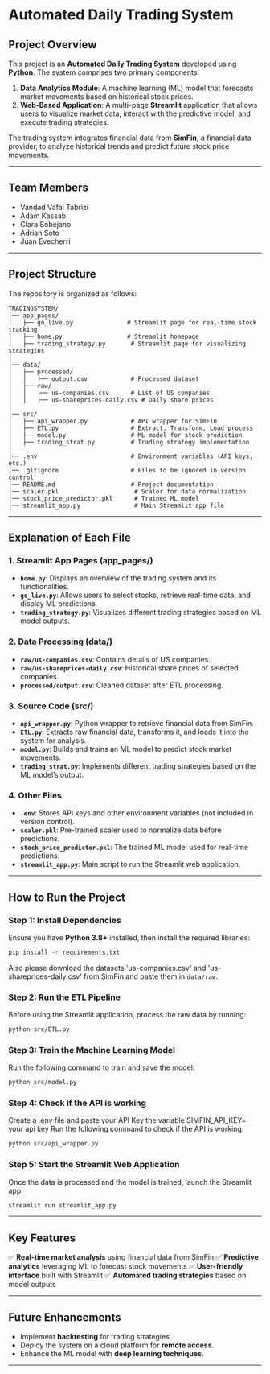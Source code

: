 # Automated Daily Trading System

## Project Overview
This project is an **Automated Daily Trading System** developed using **Python**. The system comprises two primary components:

1. **Data Analytics Module**: A machine learning (ML) model that forecasts market movements based on historical stock prices.
2. **Web-Based Application**: A multi-page **Streamlit** application that allows users to visualize market data, interact with the predictive model, and execute trading strategies.

The trading system integrates financial data from **SimFin**, a financial data provider, to analyze historical trends and predict future stock price movements.

---

## Team Members
- Vandad Vafai Tabrizi
- Adam Kassab
- Clara Sobejano
- Adrian Soto
- Juan Evecherri

---

## Project Structure
The repository is organized as follows:

```
TRADINGSYSTEM/
│── app_pages/
│   ├── go_live.py               # Streamlit page for real-time stock tracking
│   ├── home.py                  # Streamlit homepage
│   ├── trading_strategy.py       # Streamlit page for visualizing strategies
│
│── data/
│   ├── processed/
│   │   ├── output.csv            # Processed dataset
│   ├── raw/
│   │   ├── us-companies.csv      # List of US companies
│   │   ├── us-shareprices-daily.csv # Daily share prices
│
│── src/
│   ├── api_wrapper.py            # API wrapper for SimFin
│   ├── ETL.py                    # Extract, Transform, Load process
│   ├── model.py                  # ML model for stock prediction
│   ├── trading_strat.py          # Trading strategy implementation
│
│── .env                          # Environment variables (API keys, etc.)
│── .gitignore                    # Files to be ignored in version control
│── README.md                     # Project documentation
│── scaler.pkl                     # Scaler for data normalization
│── stock_price_predictor.pkl      # Trained ML model
│── streamlit_app.py               # Main Streamlit app file
```

---

## Explanation of Each File

### **1. Streamlit App Pages (app_pages/)**
- **`home.py`**: Displays an overview of the trading system and its functionalities.
- **`go_live.py`**: Allows users to select stocks, retrieve real-time data, and display ML predictions.
- **`trading_strategy.py`**: Visualizes different trading strategies based on ML model outputs.

### **2. Data Processing (data/)**
- **`raw/us-companies.csv`**: Contains details of US companies.
- **`raw/us-shareprices-daily.csv`**: Historical share prices of selected companies.
- **`processed/output.csv`**: Cleaned dataset after ETL processing.

### **3. Source Code (src/)**
- **`api_wrapper.py`**: Python wrapper to retrieve financial data from SimFin.
- **`ETL.py`**: Extracts raw financial data, transforms it, and loads it into the system for analysis.
- **`model.py`**: Builds and trains an ML model to predict stock market movements.
- **`trading_strat.py`**: Implements different trading strategies based on the ML model’s output.

### **4. Other Files**
- **`.env`**: Stores API keys and other environment variables (not included in version control).
- **`scaler.pkl`**: Pre-trained scaler used to normalize data before predictions.
- **`stock_price_predictor.pkl`**: The trained ML model used for real-time predictions.
- **`streamlit_app.py`**: Main script to run the Streamlit web application.

---

## How to Run the Project

### **Step 1: Install Dependencies**
Ensure you have **Python 3.8+** installed, then install the required libraries:

```bash
pip install -r requirements.txt
```

Also please download the datasets 'us-companies.csv' and 'us-shareprices-daily.csv' from SimFin
and paste them in `data/raw`.

### **Step 2: Run the ETL Pipeline**
Before using the Streamlit application, process the raw data by running:

```bash
python src/ETL.py
```

### **Step 3: Train the Machine Learning Model**
Run the following command to train and save the model:

```bash
python src/model.py
```

### **Step 4: Check if the API is working**
Create a .env file and paste your API Key the variable SIMFIN_API_KEY= your api key
Run the following command to check if the API is working:

```bash
python src/api_wrapper.py
```

### **Step 5: Start the Streamlit Web Application**
Once the data is processed and the model is trained, launch the Streamlit app:

```bash
streamlit run streamlit_app.py
```

---

## Key Features
✅ **Real-time market analysis** using financial data from SimFin
✅ **Predictive analytics** leveraging ML to forecast stock movements
✅ **User-friendly interface** built with Streamlit
✅ **Automated trading strategies** based on model outputs

---

## Future Enhancements
- Implement **backtesting** for trading strategies.
- Deploy the system on a cloud platform for **remote access**.
- Enhance the ML model with **deep learning techniques**.

---


